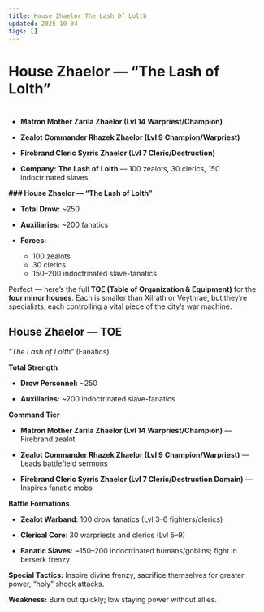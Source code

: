 ```yaml
---
title: House Zhaelor The Lash Of Lolth
updated: 2025-10-04
tags: []
---
```


# House Zhaelor — “The Lash of Lolth”

#

- ****Matron Mother Zarila Zhaelor (Lvl 14 Warpriest/Champion)****  

- ****Zealot Commander Rhazek Zhaelor (Lvl 9 Champion/Warpriest)****  

- ****Firebrand Cleric Syrris Zhaelor (Lvl 7 Cleric/Destruction)****  

- ****Company:**** **The Lash of Lolth** — 100 zealots, 30 clerics, 150 indoctrinated slaves.  

**### House Zhaelor — “The Lash of Lolth”**

- ****Total Drow:**** ~250  

- ****Auxiliaries:**** ~200 fanatics  

- ****Forces:****  
  - 100 zealots
  - 30 clerics
  - 150–200 indoctrinated slave-fanatics

Perfect — here’s the full **TOE (Table of Organization & Equipment)** for the **four minor houses**. Each is smaller than Xilrath or Veythrae, but they’re specialists, each controlling a vital piece of the city’s war machine.

## **House Zhaelor — TOE**

*“The Lash of Lolth”* (Fanatics)

**Total Strength**

* **Drow Personnel:** ~250

* **Auxiliaries:** ~200 indoctrinated slave-fanatics

**Command Tier**

* **Matron Mother Zarila Zhaelor (Lvl 14 Warpriest/Champion)** — Firebrand zealot

* **Zealot Commander Rhazek Zhaelor (Lvl 9 Champion/Warpriest)** — Leads battlefield sermons

* **Firebrand Cleric Syrris Zhaelor (Lvl 7 Cleric/Destruction Domain)** — Inspires fanatic mobs

**Battle Formations**

* **Zealot Warband**: 100 drow fanatics (Lvl 3–6 fighters/clerics)

* **Clerical Core**: 30 warpriests and clerics (Lvl 5–9)

* **Fanatic Slaves**: ~150–200 indoctrinated humans/goblins; fight in berserk frenzy

**Special Tactics:** Inspire divine frenzy, sacrifice themselves for greater power, “holy” shock attacks.

**Weakness:** Burn out quickly; low staying power without allies.

